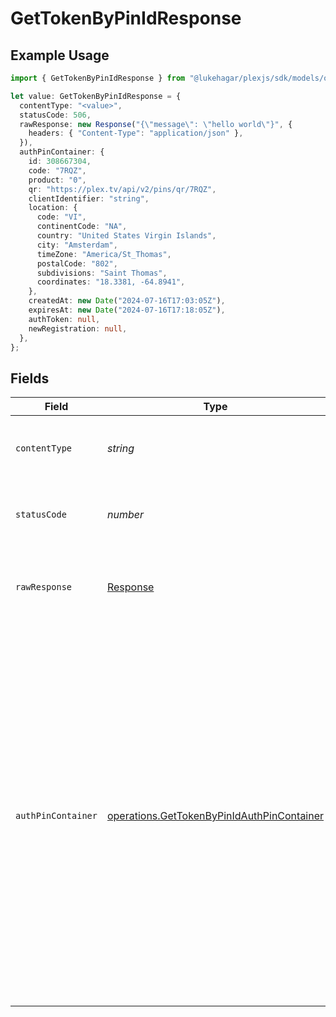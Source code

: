# GetTokenByPinIdResponse

## Example Usage

```typescript
import { GetTokenByPinIdResponse } from "@lukehagar/plexjs/sdk/models/operations";

let value: GetTokenByPinIdResponse = {
  contentType: "<value>",
  statusCode: 506,
  rawResponse: new Response("{\"message\": \"hello world\"}", {
    headers: { "Content-Type": "application/json" },
  }),
  authPinContainer: {
    id: 308667304,
    code: "7RQZ",
    product: "0",
    qr: "https://plex.tv/api/v2/pins/qr/7RQZ",
    clientIdentifier: "string",
    location: {
      code: "VI",
      continentCode: "NA",
      country: "United States Virgin Islands",
      city: "Amsterdam",
      timeZone: "America/St_Thomas",
      postalCode: "802",
      subdivisions: "Saint Thomas",
      coordinates: "18.3381, -64.8941",
    },
    createdAt: new Date("2024-07-16T17:03:05Z"),
    expiresAt: new Date("2024-07-16T17:18:05Z"),
    authToken: null,
    newRegistration: null,
  },
};
```

## Fields

| Field                                                                                                                                                                                                                                                                                                                                                                                                                                                                                                                                                                                                                                                | Type                                                                                                                                                                                                                                                                                                                                                                                                                                                                                                                                                                                                                                                 | Required                                                                                                                                                                                                                                                                                                                                                                                                                                                                                                                                                                                                                                             | Description                                                                                                                                                                                                                                                                                                                                                                                                                                                                                                                                                                                                                                          | Example                                                                                                                                                                                                                                                                                                                                                                                                                                                                                                                                                                                                                                              |
| ---------------------------------------------------------------------------------------------------------------------------------------------------------------------------------------------------------------------------------------------------------------------------------------------------------------------------------------------------------------------------------------------------------------------------------------------------------------------------------------------------------------------------------------------------------------------------------------------------------------------------------------------------- | ---------------------------------------------------------------------------------------------------------------------------------------------------------------------------------------------------------------------------------------------------------------------------------------------------------------------------------------------------------------------------------------------------------------------------------------------------------------------------------------------------------------------------------------------------------------------------------------------------------------------------------------------------- | ---------------------------------------------------------------------------------------------------------------------------------------------------------------------------------------------------------------------------------------------------------------------------------------------------------------------------------------------------------------------------------------------------------------------------------------------------------------------------------------------------------------------------------------------------------------------------------------------------------------------------------------------------- | ---------------------------------------------------------------------------------------------------------------------------------------------------------------------------------------------------------------------------------------------------------------------------------------------------------------------------------------------------------------------------------------------------------------------------------------------------------------------------------------------------------------------------------------------------------------------------------------------------------------------------------------------------- | ---------------------------------------------------------------------------------------------------------------------------------------------------------------------------------------------------------------------------------------------------------------------------------------------------------------------------------------------------------------------------------------------------------------------------------------------------------------------------------------------------------------------------------------------------------------------------------------------------------------------------------------------------- |
| `contentType`                                                                                                                                                                                                                                                                                                                                                                                                                                                                                                                                                                                                                                        | *string*                                                                                                                                                                                                                                                                                                                                                                                                                                                                                                                                                                                                                                             | :heavy_check_mark:                                                                                                                                                                                                                                                                                                                                                                                                                                                                                                                                                                                                                                   | HTTP response content type for this operation                                                                                                                                                                                                                                                                                                                                                                                                                                                                                                                                                                                                        |                                                                                                                                                                                                                                                                                                                                                                                                                                                                                                                                                                                                                                                      |
| `statusCode`                                                                                                                                                                                                                                                                                                                                                                                                                                                                                                                                                                                                                                         | *number*                                                                                                                                                                                                                                                                                                                                                                                                                                                                                                                                                                                                                                             | :heavy_check_mark:                                                                                                                                                                                                                                                                                                                                                                                                                                                                                                                                                                                                                                   | HTTP response status code for this operation                                                                                                                                                                                                                                                                                                                                                                                                                                                                                                                                                                                                         |                                                                                                                                                                                                                                                                                                                                                                                                                                                                                                                                                                                                                                                      |
| `rawResponse`                                                                                                                                                                                                                                                                                                                                                                                                                                                                                                                                                                                                                                        | [Response](https://developer.mozilla.org/en-US/docs/Web/API/Response)                                                                                                                                                                                                                                                                                                                                                                                                                                                                                                                                                                                | :heavy_check_mark:                                                                                                                                                                                                                                                                                                                                                                                                                                                                                                                                                                                                                                   | Raw HTTP response; suitable for custom response parsing                                                                                                                                                                                                                                                                                                                                                                                                                                                                                                                                                                                              |                                                                                                                                                                                                                                                                                                                                                                                                                                                                                                                                                                                                                                                      |
| `authPinContainer`                                                                                                                                                                                                                                                                                                                                                                                                                                                                                                                                                                                                                                   | [operations.GetTokenByPinIdAuthPinContainer](../../../sdk/models/operations/gettokenbypinidauthpincontainer.md)                                                                                                                                                                                                                                                                                                                                                                                                                                                                                                                                      | :heavy_minus_sign:                                                                                                                                                                                                                                                                                                                                                                                                                                                                                                                                                                                                                                   | The Pin with a non-null authToken when it has been verified by the user                                                                                                                                                                                                                                                                                                                                                                                                                                                                                                                                                                              | {<br/>"id": 308667304,<br/>"code": "7RQZ",<br/>"product": "0",<br/>"trusted": false,<br/>"qr": "https://plex.tv/api/v2/pins/qr/7RQZ",<br/>"clientIdentifier": "string",<br/>"location": {<br/>"code": "VI",<br/>"continent_code": "NA",<br/>"country": "United States Virgin Islands",<br/>"city": "Amsterdam",<br/>"european_union_member": true,<br/>"time_zone": "America/St_Thomas",<br/>"postal_code": 802,<br/>"in_privacy_restricted_country": true,<br/>"in_privacy_restricted_region": true,<br/>"subdivisions": "Saint Thomas",<br/>"coordinates": "18.3381, -64.8941"<br/>},<br/>"expiresIn": 876,<br/>"createdAt": "2024-07-16T17:03:05Z",<br/>"expiresAt": "2024-07-16T17:18:05Z",<br/>"authToken": null,<br/>"newRegistration": null<br/>} |